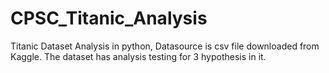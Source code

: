 # CPSC_Titanic_Analysis
Titanic Dataset Analysis in python, Datasource is csv file downloaded from Kaggle.
The dataset has analysis testing for 3 hypothesis in it.
